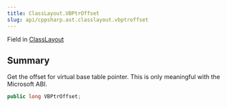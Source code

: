 ```yaml
---
title: ClassLayout.VBPtrOffset
slug: api/cppsharp.ast.classlayout.vbptroffset
---
```

Field in [ClassLayout](/api/cppsharp/ast/classlayout)

## Summary


Get the offset for virtual base table pointer.
This is only meaningful with the Microsoft ABI.


```csharp
public long VBPtrOffset;
```

